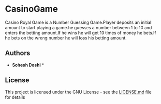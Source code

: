 # CasinoGame
Casino Royal Game is a Number Guessing Game.Player deposits an initial amount to start playing a game.he guesses a number between 1 to 10 and enters the betting amount.If he wins he will get 10 times of money he bets.If he bets on the wrong number he will loss his betting amount.

## Authors

* **Sohesh Doshi** *

## License

This project is licensed under the GNU License - see the [LICENSE.md](https://github.com/soheshdoshi/CasinoGame/blob/master/LICENSE) file for details
